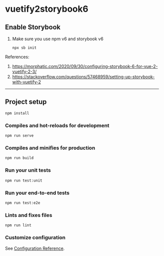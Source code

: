 # vuetify2storybook6

## Enable Storybook
1. Make sure you use npm v6 and storybook v6
   ``` 
   npx sb init
   ```

References:

1. https://morphatic.com/2020/09/30/configuring-storybook-6-for-vue-2-vuetify-2-3/
2. https://stackoverflow.com/questions/57468959/setting-up-storybook-with-vuetify-2

---

## Project setup
```
npm install
```

### Compiles and hot-reloads for development
```
npm run serve
```

### Compiles and minifies for production
```
npm run build
```

### Run your unit tests
```
npm run test:unit
```

### Run your end-to-end tests
```
npm run test:e2e
```

### Lints and fixes files
```
npm run lint
```

### Customize configuration
See [Configuration Reference](https://cli.vuejs.org/config/).
